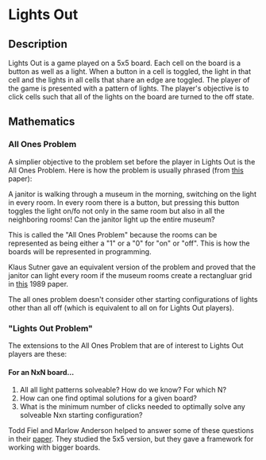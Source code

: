 # Lights Out
## Description
Lights Out is a game played on a 5x5 board. Each cell on the board is a button as well as a light. 
When a button in a cell is toggled, the light in that cell and the lights in all cells that share an edge
are toggled. The player of the game is presented with a pattern of lights. The player's objective is to
click cells such that all of the lights on the board are turned to the off state.


## Mathematics
### All Ones Problem
A simplier objective to the problem set before the player in Lights Out is the All Ones Problem.
Here is how the problem is usually phrased (from [this](https://drive.google.com/file/d/1fjlUMWDdL4Une6CjCAvtjzAqaGQ1EMJr/view?usp=sharing) paper):

A janitor is walking through a museum in the morning, switching on the light in every room. In every room 
there is a button, but pressing this button toggles the light on/fo not only in the same room but also in 
all the neighboring rooms! Can the janitor light up the entire museum?

This is called the "All Ones Problem" because the rooms can be represented as being either a "1" or a
"0" for "on" or "off". This is how the boards will be represented in programming.

Klaus Sutner gave an equivalent version of the problem and proved that the janitor can light every room if
the museum rooms create a rectangluar grid in [this](https://drive.google.com/file/d/1JBuMVqju5-RSAoG0qzMPdVo-wfO7EUs9/view?usp=sharing) 1989 paper.

The all ones problem doesn't consider other starting configurations of lights other than all off 
(which is equivalent to all on for Lights Out players).

### "Lights Out Problem"
The extensions to the All Ones Problem that are of interest to Lights Out players are these:
#### For an NxN board...
1. All all light patterns solveable? How do we know? For which N?
2. How can one find optimal solutions for a given board? 
3. What is the minimum number of clicks needed to optimally solve any solveable Nxn starting configuration?

Todd Fiel and Marlow Anderson helped to answer some of these questions in their [paper](https://drive.google.com/file/d/0B48pWfermjqTWVdfbDV3SzlrRGc/view?usp=sharing). They studied the 5x5 version, 
but they gave a framework for working with bigger boards.
